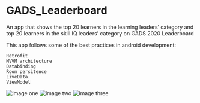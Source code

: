 # GADS_Leaderboard
An app that shows the top 20 learners in the learning leaders’ category and top 20 learners in the skill IQ leaders’ category on GADS 2020 Leaderboard

This app follows some of the best practices in android development:


    Retrofit
    MVVM architecture
    Databinding
    Room persitence
    LiveData
    ViewModel

![image one](https://user-images.githubusercontent.com/32529582/92973876-ec8ce480-f47c-11ea-9ff3-f6cb5c838986.jpg)
![image two](https://user-images.githubusercontent.com/32529582/92973885-f0b90200-f47c-11ea-8139-216ebc5decf6.jpg)
![image three](https://user-images.githubusercontent.com/32529582/92973889-f3b3f280-f47c-11ea-9911-89e68549773f.jpg)
